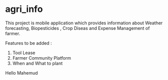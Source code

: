 # agri_info

This project is mobile application which provides information about Weather forecasting, Biopesticides , Crop Diseas and Expense Management of farmer.

Features to be added :
1. Tool Lease
2. Farmer Community Platform
3. When and What to plant

Hello Mahemud
